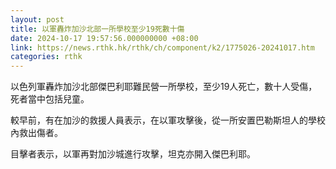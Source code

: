```yaml
---
layout: post
title: 以軍轟炸加沙北部一所學校至少19死數十傷
date: 2024-10-17 19:57:56.000000000 +08:00
link: https://news.rthk.hk/rthk/ch/component/k2/1775026-20241017.htm
categories: rthk
---
```


以色列軍轟炸加沙北部傑巴利耶難民營一所學校，至少19人死亡，數十人受傷，死者當中包括兒童。

較早前，有在加沙的救援人員表示，在以軍攻擊後，從一所安置巴勒斯坦人的學校內救出傷者。

目擊者表示，以軍再對加沙城進行攻擊，坦克亦開入傑巴利耶。

